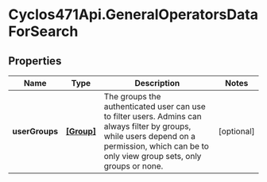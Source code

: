 # Cyclos471Api.GeneralOperatorsDataForSearch

## Properties
Name | Type | Description | Notes
------------ | ------------- | ------------- | -------------
**userGroups** | [**[Group]**](Group.md) | The groups the authenticated user can use to filter users. Admins can always filter by groups, while users depend on a permission, which can be to only view group sets, only groups or none.  | [optional] 


